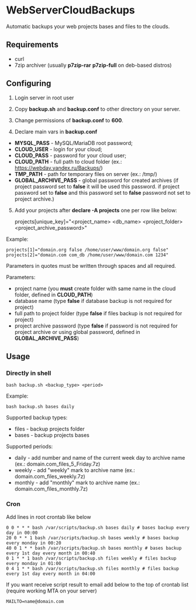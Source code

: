 # WebServerCloudBackups
Automatic backups your web projects bases and files to the clouds.

Requirements
------------

- curl
- 7zip archiver (usually **p7zip-rar** **p7zip-full** on deb-based distros)

Configuring
-----------

1. Login server in root user

2. Copy **backup.sh** and **backup.conf** to other directory on your server.

3. Change permissions of **backup.conf** to **600**.

4. Declare main vars in **backup.conf**

- **MYSQL_PASS** - MySQL/MariaDB root password;
- **CLOUD_USER** - login for your cloud;
- **CLOUD_PASS** - password for your cloud user;
- **CLOUD_PATH** - full path to cloud folder (ex.: https://webdav.yandex.ru/Backups/)
- **TMP_PATH** - path for temporary files on server (ex.: /tmp/)
- **GLOBAL_ARCHIVE_PASS** - global password for created archives (if project password set to **false** it will be used this password. if project password set to **false** and this password set to **false** password not set to project archive.)

5. Add your projects after **declare -A projects** one per row like below:

    projects[unique_key]="<project_name> <db_name> <project_folder> <project_archive_password>"

Example:

    projects[1]="domain.org false /home/user/www/domain.org false"
    projects[2]="domain.com com_db /home/user/www/domain.com 1234"

Parameters in quotes must be written through spaces and all required.

Parameters:

- project name (you **must** create folder with same name in the cloud folder, defined in **CLOUD_PATH**)
- database name (type **false** if database backup is not required for project)
- full path to project folder (type **false** if files backup is not required for project)
- project archive password (type **false** if password is not required for project archive or using global password, defined in **GLOBAL_ARCHIVE_PASS**)

Usage
-----

### Directly in shell

    bash backup.sh <backup_type> <period>

Example:

    bash backup.sh bases daily

Supported backup types:

- files - backup projects folder
- bases - backup projects bases

Supported periods:

- daily - add number and name of the current week day to archive name (ex.: domain.com_files_5_Friday.7z)
- weekly - add "weekly" mark to archive name (ex.: domain.com_files_weekly.7z)
- monthly - add "monthly" mark to archive name (ex.: domain.com_files_monthly.7z)

### Cron

Add lines in root crontab like below

    0 0 * * * bash /var/scripts/backup.sh bases daily # bases backup every day in 00:00
    20 0 * * 1 bash /var/scripts/backup.sh bases weekly # bases backup every monday in 00:20
    40 0 1 * * bash /var/scripts/backup.sh bases monthly # bases backup every 1st day every month in 00:40
    0 1 * * 1 bash /var/scripts/backup.sh files weekly # files backup every monday in 01:00
    0 4 1 * * bash /var/scripts/backup.sh files monthly # files backup every 1st day every month in 04:00

If you want receive script result to email add below to the top of crontab list (require working MTA on your server)

    MAILTO=name@domain.com

